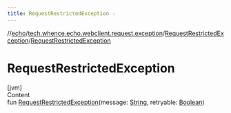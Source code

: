 ```yaml
---
title: RequestRestrictedException -
---
```

//[echo](../../index.md)/[tech.whence.echo.webclient.request.exception](../index.md)/[RequestRestrictedException](index.md)/[RequestRestrictedException](-request-restricted-exception.md)



# RequestRestrictedException  
[jvm]  
Content  
fun [RequestRestrictedException](-request-restricted-exception.md)(message: [String](https://kotlinlang.org/api/latest/jvm/stdlib/kotlin/-string/index.html), retryable: [Boolean](https://kotlinlang.org/api/latest/jvm/stdlib/kotlin/-boolean/index.html))  



